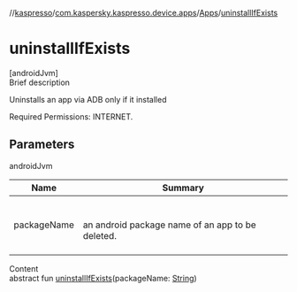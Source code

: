 //[kaspresso](../../index.md)/[com.kaspersky.kaspresso.device.apps](../index.md)/[Apps](index.md)/[uninstallIfExists](uninstall-if-exists.md)



# uninstallIfExists  
[androidJvm]  
Brief description  




Uninstalls an app via ADB only if it installed



Required Permissions: INTERNET.





## Parameters  
  
androidJvm  
  
|  Name|  Summary| 
|---|---|
| packageName| <br><br>an android package name of an app to be deleted.<br><br>
  
  
Content  
abstract fun [uninstallIfExists](uninstall-if-exists.md)(packageName: [String](https://kotlinlang.org/api/latest/jvm/stdlib/kotlin/-string/index.html))  



